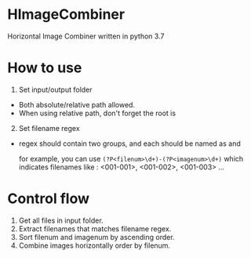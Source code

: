 # HImageCombiner
Horizontal Image Combiner written in python 3.7

# How to use

1. Set input/output folder
- Both absolute/relative path allowed.
- When using relative path, don't forget the root is <path-to-HImageCombiner>

2. Set filename regex
- regex should contain two groups, and each should be named as <filenum> and <imagenum>
  
  for example, you can use  ```(?P<filenum>\d+)-(?P<imagenum>\d+)``` which indicates filenames like : <001-001>, <001-002>, <001-003> ...
  
# Control flow

1. Get all files in input folder.
2. Extract filenames that matches filename regex.
3. Sort filenum and imagenum by ascending order.
4. Combine images horizontally order by filenum.
